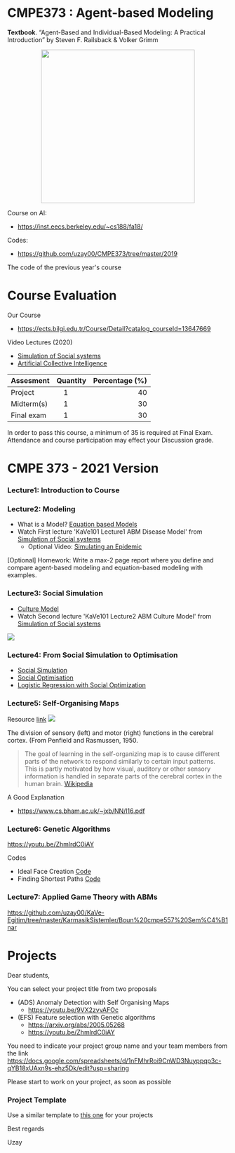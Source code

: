 # CMPE373 : Agent-based Modeling

__Textbook__.  “Agent-Based and Individual-Based Modeling: A Practical Introduction” by Steven F. Railsback & Volker Grimm 

<p align="center">
  <img src="https://images-na.ssl-images-amazon.com/images/I/41Hq1xxKTXL._SX398_BO1,204,203,200_.jpg" width="350"/>
</p>

Course on AI:
  * https://inst.eecs.berkeley.edu/~cs188/fa18/
  
Codes:

  * https://github.com/uzay00/CMPE373/tree/master/2019


The code of the previous year's course


# Course Evaluation 
Our Course
  * https://ects.bilgi.edu.tr/Course/Detail?catalog_courseId=13647669


Video Lectures (2020)
  * [Simulation of Social systems](https://www.youtube.com/watch?v=uAgxbrLoSxU&list=PLD4TWcPfbZO9HmaSutF_R2Y2RmiNDxvaP)
  * [Artificial Collective Intelligence](https://www.youtube.com/watch?v=IuVoRSV5PO0&list=PLD4TWcPfbZO8jdml6-od2Yxc2y_qgMB2h)


| Assesment        | Quantity           | Percentage (%)  |
| ------------- |:-------------:| -----:|
| Project       | 1             | 40|
| Midterm(s)    | 1             | 30 |
| Final exam    | 1             |  30|

In order to pass this course, a minimum of 35 is required at Final Exam. Attendance and course participation may effect your Discussion grade.

# CMPE 373 - 2021 Version

### Lecture1: Introduction to Course
### Lecture2: Modeling 
 - What is a Model?  [Equation based Models](https://nbviewer.jupyter.org/github/uzay00/CMPE373/blob/master/2019/Lecture%201%20-%20Modeling/Lecture%201-%20Introduction%20to%20Modeling%20with%20Python%20.ipynb)
 - Watch First lecture 'KaVe101 Lecture1 ABM Disease Model' from [Simulation of Social systems](https://www.youtube.com/watch?v=uAgxbrLoSxU&list=PLD4TWcPfbZO9HmaSutF_R2Y2RmiNDxvaP)
   - Optional Video: [Simulating an Epidemic](https://www.youtube.com/watch?v=gxAaO2rsdIs)
 
[Optional] Homework: Write a max-2 page report where you define and compare agent-based modeling and equation-based modeling with examples.

### Lecture3: Social Simulation
- [Culture Model](https://github.com/uzay00/CMPE373/blob/master/2020/1%20social%20simulation/Culture%20Model.ipynb)
- Watch Second lecture 'KaVe101 Lecture2 ABM Culture Model' from [Simulation of Social systems](https://www.youtube.com/watch?v=uAgxbrLoSxU&list=PLD4TWcPfbZO9HmaSutF_R2Y2RmiNDxvaP)

![](https://pbs.twimg.com/media/EwkvdBnUYAAjoWB?format=jpg&name=medium)

### Lecture4: From Social Simulation to Optimisation
 - [Social Simulation](https://github.com/uzay00/CMPE373/blob/master/2018/Lecture1/Social%20Simulation.ipynb)
 - [Social Optimisation](https://github.com/uzay00/CMPE373/blob/master/2018/Lecture1/Social%20Optimization.ipynb)
 - [Logistic Regression with Social Optimization](https://github.com/uzay00/CMPE373/blob/master/2018/Lecture5/Logistic%20Regression%20with%20Social%20Optimization.ipynb)

### Lecture5: Self-Organising Maps
Resource [link](https://www.researchgate.net/publication/321208970_Bioelectromagnetism_5_Synapses_Receptor_Cells_and_Brain/figures?lo=1)
![](https://i.pinimg.com/originals/7f/f0/cf/7ff0cfd6c85de50b966777f2c62851ed.png)

The division of sensory (left) and motor (right) functions in the cerebral cortex. (From Penfield and Rasmussen, 1950.

> The goal of learning in the self-organizing map is to cause different parts of the network to respond similarly to certain input patterns. This is partly motivated by how visual, auditory or other sensory information is handled in separate parts of the cerebral cortex in the human brain. [Wikipedia](https://en.wikipedia.org/wiki/Self-organizing_map)

A Good Explanation
 - https://www.cs.bham.ac.uk/~jxb/NN/l16.pdf
 
### Lecture6: Genetic Algorithms
https://youtu.be/ZhmlrdC0iAY

Codes
 - Ideal Face Creation [Code](https://github.com/uzay00/CMPE373/blob/master/2019/Lecture%202%20-%20ABM%20and%20Genetic%20Algorithm/Genetic%20Algorithm%20-%20Face%20Creation.ipynb)
 - Finding Shortest Paths [Code](https://nbviewer.jupyter.org/github/uzay00/KaVe-Egitim/blob/master/KarmasikSistemler/Boun%20cmpe557%20Sem%C4%B1nar/Lecture%202%20-%20Genetic%20Algorithm%20Shortest%20Path%20Clean%20Code%20.ipynb)

### Lecture7: Applied Game Theory with ABMs
https://github.com/uzay00/KaVe-Egitim/tree/master/KarmasikSistemler/Boun%20cmpe557%20Sem%C4%B1nar


# Projects
Dear students,

You can select your project title from two proposals

 - (ADS) Anomaly Detection with Self Organising Maps
   - https://youtu.be/9VX2zvvAFOc
 - (EFS) Feature selection with Genetic algorithms
   - https://arxiv.org/abs/2005.05268
   - https://youtu.be/ZhmlrdC0iAY
  
You need to indicate your project group name and your team members from the link https://docs.google.com/spreadsheets/d/1nFMhrRoi9CnWD3Nuyppqp3c-qYB18xUAxn9s-ehz5Dk/edit?usp=sharing


Please start to work on your project, as soon as possible

### Project Template

Use a similar template to [this one](https://github.com/uzay00/CMPE251/tree/master/Project%20Template) for your projects


Best regards

Uzay

